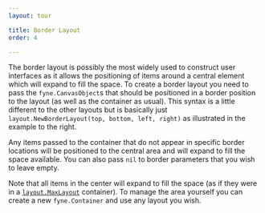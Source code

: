 ```yaml
---
layout: tour

title: Border Layout
order: 4

---
```


The border layout is possibly the most widely used to construct user
interfaces as it allows the positioning of items around a central element
which will expand to fill the space. To create a border layout you need
to pass the `fyne.CanvasObject`s that should be positioned in a border
position to the layout (as well as the container as usual). This
syntax is a little different to the other layouts but is basically just
`layout.NewBorderLayout(top, bottom, left, right)` as illustrated in
the example to the right.

Any items passed to the container that do not appear in specific border
locations will be positioned to the central area and will expand to
fill the space available. You can also pass `nil` to border parameters
that you wish to leave empty.

Note that all items in the center will expand to fill the space (as if
they were in a [`layout.MaxLayout`](maxlayout.html) container). To manage
the area yourself you can create a new `fyne.Container` and use any
layout you wish.
